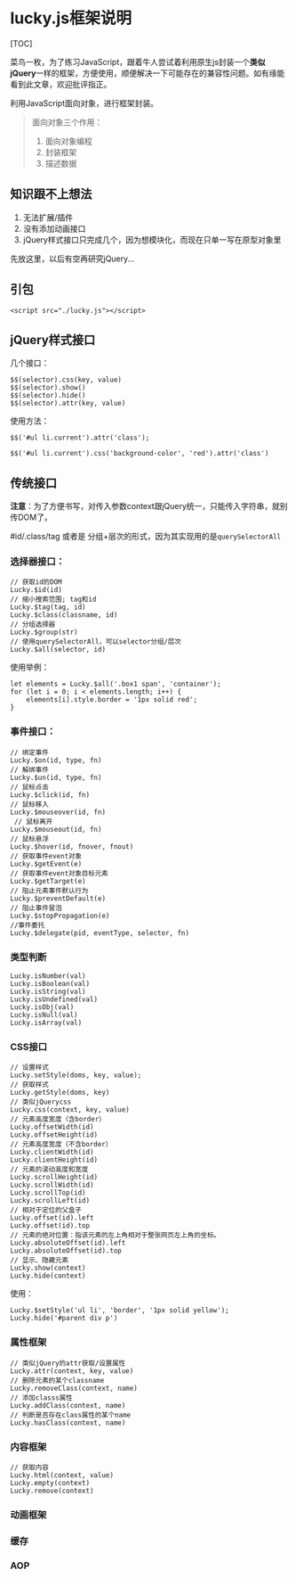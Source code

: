 # lucky.js框架说明

[TOC]

菜鸟一枚，为了练习JavaScript，跟着牛人尝试着利用原生js封装一个**类似jQuery**一样的框架，方便使用，顺便解决一下可能存在的兼容性问题。如有缘能看到此文章，欢迎批评指正。

利用JavaScript面向对象，进行框架封装。

> 面向对象三个作用：
> 1. 面向对象编程
> 2. 封装框架
> 3. 描述数据

## 知识跟不上想法

1. 无法扩展/插件
2. 没有添加动画接口
3. jQuery样式接口只完成几个，因为想模块化，而现在只单一写在原型对象里

先放这里，以后有空再研究jQuery...

## 引包

```
<script src="./lucky.js"></script>
```

## jQuery样式接口

几个接口：

```
$$(selector).css(key, value)
$$(selector).show()
$$(selector).hide()
$$(selector).attr(key, value)
```

使用方法：

```
$$('#ul li.current').attr('class');

$$('#ul li.current').css('background-color', 'red').attr('class')
```

## 传统接口

**注意**：为了方便书写，对传入参数context跟jQuery统一，只能传入字符串，就别传DOM了。

#id/.class/tag 或者是 分组+层次的形式，因为其实现用的是`querySelectorAll`

### 选择器接口：

```
// 获取id的DOM
Lucky.$id(id)
// 缩小搜索范围; tag和id
Lucky.$tag(tag, id)
Lucky.$class(classname, id)
// 分组选择器
Lucky.$group(str) 
// 使用querySelectorAll，可以selector分组/层次
Lucky.$all(selector, id)
```

使用举例：

```
let elements = Lucky.$all('.box1 span', 'container');
for (let i = 0; i < elements.length; i++) {
    elements[i].style.border = '1px solid red';
}
```

### 事件接口：

```
// 绑定事件
Lucky.$on(id, type, fn)
// 解绑事件
Lucky.$un(id, type, fn)
// 鼠标点击
Lucky.$click(id, fn)
// 鼠标移入
Lucky.$mouseover(id, fn)
 // 鼠标离开
Lucky.$mouseout(id, fn)
// 鼠标悬浮
Lucky.$hover(id, fnover, fnout)
// 获取事件event对象
Lucky.$getEvent(e)
// 获取事件event对象目标元素
Lucky.$getTarget(e)
// 阻止元素事件默认行为
Lucky.$preventDefault(e)
// 阻止事件冒泡
Lucky.$stopPropagation(e)
//事件委托 
Lucky.$delegate(pid, eventType, selector, fn)
```

### 类型判断

```
Lucky.isNumber(val)
Lucky.isBoolean(val)
Lucky.isString(val)
Lucky.isUndefined(val)
Lucky.isObj(val)
Lucky.isNull(val)
Lucky.isArray(val)
```

### CSS接口

```
// 设置样式
Lucky.setStyle(doms, key, value);
// 获取样式
Lucky.getStyle(doms, key)
// 类似jQuerycss
Lucky.css(context, key, value)
// 元素高度宽度（含border）
Lucky.offsetWidth(id)
Lucky.offsetHeight(id)
// 元素高度宽度（不含border）
Lucky.clientWidth(id)
Lucky.clientHeight(id)
// 元素的滚动高度和宽度
Lucky.scrollHeight(id)
Lucky.scrollWidth(id)
Lucky.scrollTop(id)
Lucky.scrollLeft(id)
// 相对于定位的父盒子
Lucky.offset(id).left
Lucky.offset(id).top
// 元素的绝对位置：指该元素的左上角相对于整张网页左上角的坐标。
Lucky.absoluteOffset(id).left
Lucky.absoluteOffset(id).top
// 显示、隐藏元素
Lucky.show(context)
Lucky.hide(context)
```

使用： 

`Lucky.$setStyle('ul li', 'border', '1px solid yellow');`
`Lucky.hide('#parent div p')`


### 属性框架

```
// 类似jQuery的attr获取/设置属性
Lucky.attr(context, key, value)
// 删除元素的某个classname 
Lucky.removeClass(context, name)
// 添加classs属性
Lucky.addClass(context, name)
// 判断是否存在class属性的某个name
Lucky.hasClass(context, name)
```

### 内容框架

```
// 获取内容
Lucky.html(context, value)
Lucky.empty(context)
Lucky.remove(context)
```

### 动画框架

### 缓存

### AOP
